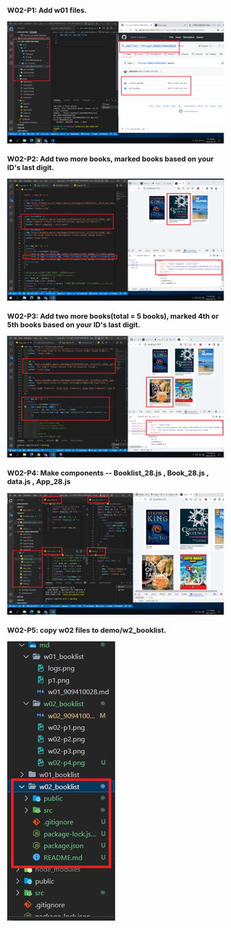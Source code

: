 ### W02-P1: Add w01 files.

![](w02-p1.png)

### W02-P2: Add two more books, marked books based on your ID's last digit.

![](w02-p2.png)

### W02-P3: Add two more books(total = 5 books), marked 4th or 5th books based on your ID's last digit.

![](w02-p3.png)

### W02-P4: Make components -- Booklist_28.js , Book_28.js , data.js , App_28.js

![](w02-p4.png)

### W02-P5: copy w02 files to demo/w2_booklist.

![](w02-p5.png)
